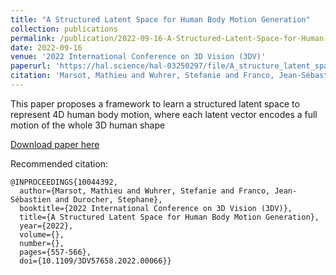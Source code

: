 ```yaml
---
title: "A Structured Latent Space for Human Body Motion Generation"
collection: publications
permalink: /publication/2022-09-16-A-Structured-Latent-Space-for-Human-Body-Motion-Generation
date: 2022-09-16
venue: '2022 International Conference on 3D Vision (3DV)'
paperurl: 'https://hal.science/hal-03250297/file/A_structure_latent_space_for_human_body_motion_generation.pdf'
citation: 'Marsot, Mathieu and Wuhrer, Stefanie and Franco, Jean-Sébastien and Durocher, Stephane. (2022). &quot;A Structured Latent Space for Human Body Motion Generation.&quot; <i>2022 International Conference on 3D Vision (3DV)</i>. 1(1).'
---
```

This paper proposes a framework to learn a structured latent space to represent 4D human body motion, where each latent vector encodes a full motion of the whole 3D human shape

[Download paper here](https://hal.science/hal-03250297/file/A_structure_latent_space_for_human_body_motion_generation.pdf)

Recommended citation: 

```
@INPROCEEDINGS{10044392,
  author={Marsot, Mathieu and Wuhrer, Stefanie and Franco, Jean-Sébastien and Durocher, Stephane},
  booktitle={2022 International Conference on 3D Vision (3DV)}, 
  title={A Structured Latent Space for Human Body Motion Generation}, 
  year={2022},
  volume={},
  number={},
  pages={557-566},
  doi={10.1109/3DV57658.2022.00066}}

```
